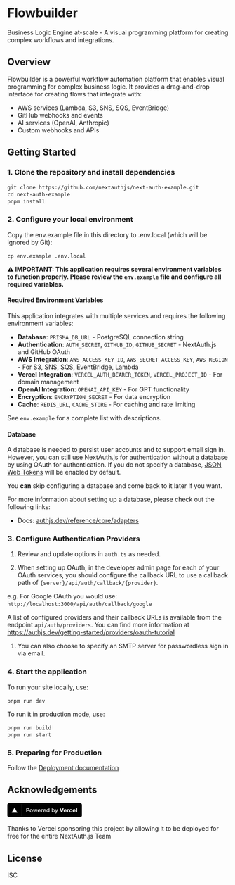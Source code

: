 # Flowbuilder

Business Logic Engine at-scale - A visual programming platform for creating complex workflows and integrations.

## Overview

Flowbuilder is a powerful workflow automation platform that enables visual programming for complex business logic. It provides a drag-and-drop interface for creating flows that integrate with:

- AWS services (Lambda, S3, SNS, SQS, EventBridge)
- GitHub webhooks and events
- AI services (OpenAI, Anthropic)
- Custom webhooks and APIs

## Getting Started

### 1. Clone the repository and install dependencies

```
git clone https://github.com/nextauthjs/next-auth-example.git
cd next-auth-example
pnpm install
```

### 2. Configure your local environment

Copy the env.example file in this directory to .env.local (which will be ignored by Git):

```
cp env.example .env.local
```

**⚠️ IMPORTANT: This application requires several environment variables to function properly. Please review the `env.example` file and configure all required variables.**

#### Required Environment Variables

This application integrates with multiple services and requires the following environment variables:

- **Database**: `PRISMA_DB_URL` - PostgreSQL connection string
- **Authentication**: `AUTH_SECRET`, `GITHUB_ID`, `GITHUB_SECRET` - NextAuth.js and GitHub OAuth
- **AWS Integration**: `AWS_ACCESS_KEY_ID`, `AWS_SECRET_ACCESS_KEY`, `AWS_REGION` - For S3, SNS, SQS, EventBridge, Lambda
- **Vercel Integration**: `VERCEL_AUTH_BEARER_TOKEN`, `VERCEL_PROJECT_ID` - For domain management
- **OpenAI Integration**: `OPENAI_API_KEY` - For GPT functionality
- **Encryption**: `ENCRYPTION_SECRET` - For data encryption
- **Cache**: `REDIS_URL`, `CACHE_STORE` - For caching and rate limiting

See `env.example` for a complete list with descriptions.

#### Database

A database is needed to persist user accounts and to support email sign in. However, you can still use NextAuth.js for authentication without a database by using OAuth for authentication. If you do not specify a database, [JSON Web Tokens](https://jwt.io/introduction) will be enabled by default.

You **can** skip configuring a database and come back to it later if you want.

For more information about setting up a database, please check out the following links:

- Docs: [authjs.dev/reference/core/adapters](https://authjs.dev/reference/core/adapters)

### 3. Configure Authentication Providers

1. Review and update options in `auth.ts` as needed.

2. When setting up OAuth, in the developer admin page for each of your OAuth services, you should configure the callback URL to use a callback path of `{server}/api/auth/callback/{provider}`.

e.g. For Google OAuth you would use: `http://localhost:3000/api/auth/callback/google`

A list of configured providers and their callback URLs is available from the endpoint `api/auth/providers`. You can find more information at https://authjs.dev/getting-started/providers/oauth-tutorial

1. You can also choose to specify an SMTP server for passwordless sign in via email.

### 4. Start the application

To run your site locally, use:

```
pnpm run dev
```

To run it in production mode, use:

```
pnpm run build
pnpm run start
```

### 5. Preparing for Production

Follow the [Deployment documentation](https://authjs.dev/getting-started/deployment)

## Acknowledgements

<a href="https://vercel.com?utm_source=nextauthjs&utm_campaign=oss">
<img width="170px" src="https://raw.githubusercontent.com/nextauthjs/next-auth/main/docs/public/img/etc/powered-by-vercel.svg" alt="Powered By Vercel" />
</a>
<p align="left">Thanks to Vercel sponsoring this project by allowing it to be deployed for free for the entire NextAuth.js Team</p>

## License

ISC
